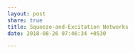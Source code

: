 ```yaml
---
layout: post
share: true
title: Squeeze-and-Excitation Networks
date: 2018-08-26 07:46:34 +0530

---
```

